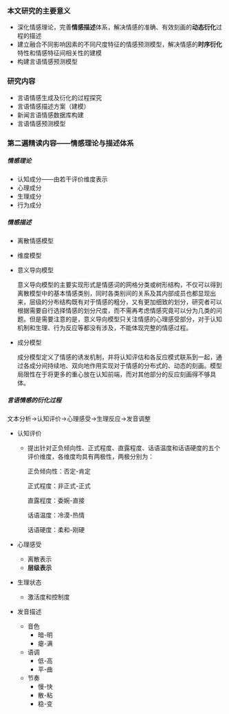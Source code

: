 ### 本文研究的主要意义

* 深化情感理论，完善**情感描述**体系，解决情感的准确、有效刻画的**动态衍化**过程的描述
* 建立融合不同影响因素的不同尺度特征的情感预测模型，解决情感的**时序衍化**特性和情感特征间相关性的建模
* 构建言语情感预测模型

### 研究内容

* 言语情感生成及衍化的过程探究
* 言语情感描述方案（建模）
* 新闻言语情感数据库构建
* 言语情感预测模型

### 第二遍精读内容——情感理论与描述体系

##### 情感理论

* 认知成分——由若干评价维度表示
* 心理成分
* 生理成分
* 行为成分

##### 情感描述

* 离散情感模型

* 维度模型

* 意义导向模型

  意义导向模型的主要实现形式是情感词的网格分类或树形结构，不仅可以得到离散模型中的基本情感类别，同时各类别间的关系及其内部成员也都显现出来，层级的分布结构既有对于情感的粗分，又有更加细致的划分，研究者可以根据需要自行选择情感的划分尺度，而不需再考虑情感究竟可以分为几类的问题。但是需要注意的是，意义导向模型只关注情感的心理感受部分，对于认知机制和生理、行为反应等都没有涉及，不能体现完整的情感过程。

* 成分模型

  成分模型定义了情感的诱发机制，并将认知评估和各反应模式联系到一起，通过各成分间持续地、双向地作用实现对于情感的分布式的、动态的刻画。模型局限性在于将更多的重心放在认知前端，而对其他部分的反应刻画得不够具体。

##### 言语情感的衍化过程

文本分析->认知评价->心理感受->生理反应->发音调整

* 认知评价

  * 提出针对正负倾向性、正式程度、直露程度、话语温度和话语硬度的五个评价维度，各维度均具有两极性，两极分别为：

    正负倾向性：否定-肯定

    正式程度：非正式-正式

    直露程度：委婉-直接

    话语温度：冷漠-热情

    话语硬度：柔和-刚硬

* 心理感受

  * 离散表示
  * **层级表示**

* 生理状态

  * 激活度和控制度

* 发音描述

  * 音色
    * 暗-明
    * 瘪-满
  * 语调
    * 低-高
    * 平-曲
  * 节奏
    * 慢-快
    * 散-粘
    * 稳-变

